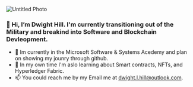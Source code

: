 
![Untitled Photo](https://user-images.githubusercontent.com/83855447/154810562-0b5e0f03-64da-418b-aa03-ee7eec73b82f.png)


### 👋 Hi, I’m Dwight Hill. I'm currently transitioning out of the Military and breakind into Software and Blockchain Devleopment.
- 👀 Im currently in the Microsoft Software & Systems Acedemy and plan on showing my jounry through github.
- 🌱 In my own time I'm aslo learning about Smart contracts, NFTs, and Hyperledger Fabric.
- 📫 You could reach me by my Email me at dwight.l.hill@outlook.com.

<!---
Dee-Dev1738/Dee-Dev1738 is a ✨ special ✨ repository because its `README.md` (this file) appears on your GitHub profile.
You can click the Preview link to take a look at your changes.
--->
